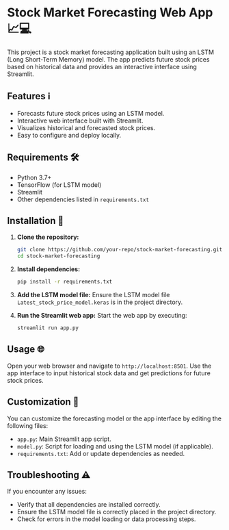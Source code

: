 # Stock Market Forecasting Web App 📈💻

This project is a stock market forecasting application built using an LSTM (Long Short-Term Memory) model. The app predicts future stock prices based on historical data and provides an interactive interface using Streamlit.

## Features ℹ️

- Forecasts future stock prices using an LSTM model.
- Interactive web interface built with Streamlit.
- Visualizes historical and forecasted stock prices.
- Easy to configure and deploy locally.

## Requirements 🛠️

- Python 3.7+
- TensorFlow (for LSTM model)
- Streamlit
- Other dependencies listed in `requirements.txt`

## Installation 🚀

1. **Clone the repository:**
    ```bash
    git clone https://github.com/your-repo/stock-market-forecasting.git
    cd stock-market-forecasting
    ```

2. **Install dependencies:**
    ```bash
    pip install -r requirements.txt
    ```

3. **Add the LSTM model file:**
    Ensure the LSTM model file `Latest_stock_price_model.keras` is in the project directory.

4. **Run the Streamlit web app:**
    Start the web app by executing:
    ```bash
    streamlit run app.py
    ```

## Usage 🌐

Open your web browser and navigate to `http://localhost:8501`. Use the app interface to input historical stock data and get predictions for future stock prices.

## Customization 🎨

You can customize the forecasting model or the app interface by editing the following files:
- `app.py`: Main Streamlit app script.
- `model.py`: Script for loading and using the LSTM model (if applicable).
- `requirements.txt`: Add or update dependencies as needed.

## Troubleshooting ⚠️

If you encounter any issues:
- Verify that all dependencies are installed correctly.
- Ensure the LSTM model file is correctly placed in the project directory.
- Check for errors in the model loading or data processing steps.
